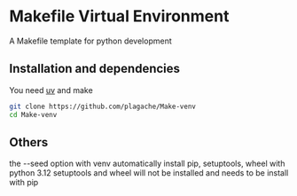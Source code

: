 # Makefile Virtual Environment
A Makefile template for python development

## Installation and dependencies
You need [uv](https://github.com/astral-sh/uv?tab=readme-ov-file#uv) and make

```bash
git clone https://github.com/plagache/Make-venv
cd Make-venv
```

## Others
the --seed option with venv automatically install pip, setuptools, wheel
with python 3.12 setuptools and wheel will not be installed and needs to be install with pip
